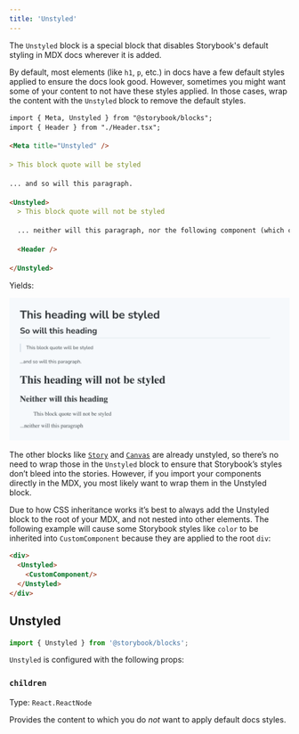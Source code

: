 ```yaml
---
title: 'Unstyled'
---
```


The `Unstyled` block is a special block that disables Storybook's default styling in MDX docs wherever it is added.

By default, most elements (like `h1`, `p`, etc.) in docs have a few default styles applied to ensure the docs look good. However, sometimes you might want some of your content to not have these styles applied. In those cases, wrap the content with the `Unstyled` block to remove the default styles.

<!-- prettier-ignore-start -->
```md
import { Meta, Unstyled } from "@storybook/blocks";
import { Header } from "./Header.tsx";

<Meta title="Unstyled" />

> This block quote will be styled

... and so will this paragraph.

<Unstyled>
  > This block quote will not be styled

  ... neither will this paragraph, nor the following component (which contains an \<h1\>):

  <Header />

</Unstyled>
```
<!-- prettier-ignore-end -->

Yields:

![Screenshot of Unstyled Doc Block](./doc-block-unstyled.png)

<Callout variant="info">

The other blocks like [`Story`](./doc-block-story.md) and [`Canvas`](./doc-block-canvas.md) are already unstyled, so there’s no need to wrap those in the `Unstyled` block to ensure that Storybook’s styles don’t bleed into the stories. However, if you import your components directly in the MDX, you most likely want to wrap them in the Unstyled block.

</Callout>

<Callout variant="info" icon="💡">

Due to how CSS inheritance works it’s best to always add the Unstyled block to the root of your MDX, and not nested into other elements. The following example will cause some Storybook styles like `color` to be inherited into `CustomComponent` because they are applied to the root `div`:

<!-- prettier-ignore-start -->
```md
<div>
  <Unstyled>
    <CustomComponent/>
  </Unstyled>
</div>
```
<!-- prettier-ignore-end -->

</Callout>

## Unstyled

```js
import { Unstyled } from '@storybook/blocks';
```

`Unstyled` is configured with the following props:

### `children`

Type: `React.ReactNode`

Provides the content to which you do _not_ want to apply default docs styles.
